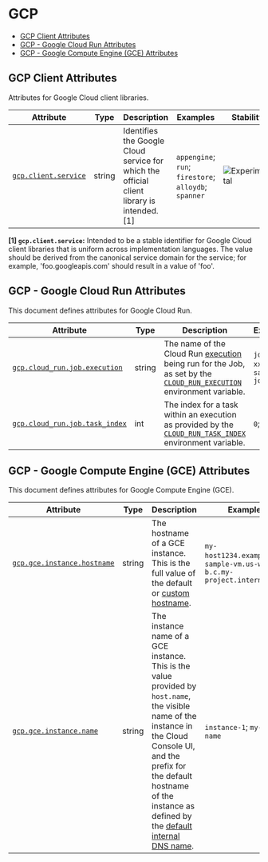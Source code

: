 <!--- Hugo front matter used to generate the website version of this page:
--->

<!-- NOTE: THIS FILE IS AUTOGENERATED. DO NOT EDIT BY HAND. -->
<!-- see templates/registry/markdown/attribute_namespace.md.j2 -->

# GCP

- [GCP Client Attributes](#gcp-client-attributes)
- [GCP - Google Cloud Run Attributes](#gcp---google-cloud-run-attributes)
- [GCP - Google Compute Engine (GCE) Attributes](#gcp---google-compute-engine-gce-attributes)

## GCP Client Attributes

Attributes for Google Cloud client libraries.

| Attribute | Type | Description | Examples | Stability |
|---|---|---|---|---|
| <a id="gcp-client-service" href="#gcp-client-service">`gcp.client.service`</a> | string | Identifies the Google Cloud service for which the official client library is intended. [1] | `appengine`; `run`; `firestore`; `alloydb`; `spanner` | ![Experimental](https://img.shields.io/badge/-experimental-blue) |

**[1] `gcp.client.service`:** Intended to be a stable identifier for Google Cloud client libraries that is uniform across implementation languages. The value should be derived from the canonical service domain for the service; for example, 'foo.googleapis.com' should result in a value of 'foo'.

## GCP - Google Cloud Run Attributes

This document defines attributes for Google Cloud Run.

| Attribute | Type | Description | Examples | Stability |
|---|---|---|---|---|
| <a id="gcp-cloud-run-job-execution" href="#gcp-cloud-run-job-execution">`gcp.cloud_run.job.execution`</a> | string | The name of the Cloud Run [execution](https://cloud.google.com/run/docs/managing/job-executions) being run for the Job, as set by the [`CLOUD_RUN_EXECUTION`](https://cloud.google.com/run/docs/container-contract#jobs-env-vars) environment variable. | `job-name-xxxx`; `sample-job-mdw84` | ![Experimental](https://img.shields.io/badge/-experimental-blue) |
| <a id="gcp-cloud-run-job-task-index" href="#gcp-cloud-run-job-task-index">`gcp.cloud_run.job.task_index`</a> | int | The index for a task within an execution as provided by the [`CLOUD_RUN_TASK_INDEX`](https://cloud.google.com/run/docs/container-contract#jobs-env-vars) environment variable. | `0`; `1` | ![Experimental](https://img.shields.io/badge/-experimental-blue) |

## GCP - Google Compute Engine (GCE) Attributes

This document defines attributes for Google Compute Engine (GCE).

| Attribute | Type | Description | Examples | Stability |
|---|---|---|---|---|
| <a id="gcp-gce-instance-hostname" href="#gcp-gce-instance-hostname">`gcp.gce.instance.hostname`</a> | string | The hostname of a GCE instance. This is the full value of the default or [custom hostname](https://cloud.google.com/compute/docs/instances/custom-hostname-vm). | `my-host1234.example.com`; `sample-vm.us-west1-b.c.my-project.internal` | ![Experimental](https://img.shields.io/badge/-experimental-blue) |
| <a id="gcp-gce-instance-name" href="#gcp-gce-instance-name">`gcp.gce.instance.name`</a> | string | The instance name of a GCE instance. This is the value provided by `host.name`, the visible name of the instance in the Cloud Console UI, and the prefix for the default hostname of the instance as defined by the [default internal DNS name](https://cloud.google.com/compute/docs/internal-dns#instance-fully-qualified-domain-names). | `instance-1`; `my-vm-name` | ![Experimental](https://img.shields.io/badge/-experimental-blue) |
